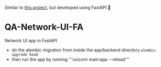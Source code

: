 Similar to [this project](https://github.com/AkberJag/QA-Network-UI-App-v2), but developed using FastAPI.🚀

# QA-Network-UI-FA
 Network UI app in FastAPI
* do the alembic migration from inside the app/backend directory
```alembic upgrade head```
* then run the app by running '''uvicorn main:app --reload''' 
